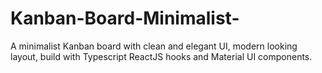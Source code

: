 # Kanban-Board-Minimalist-

A minimalist Kanban board with clean and elegant UI, modern looking layout, build with Typescript ReactJS hooks and Material UI components.
